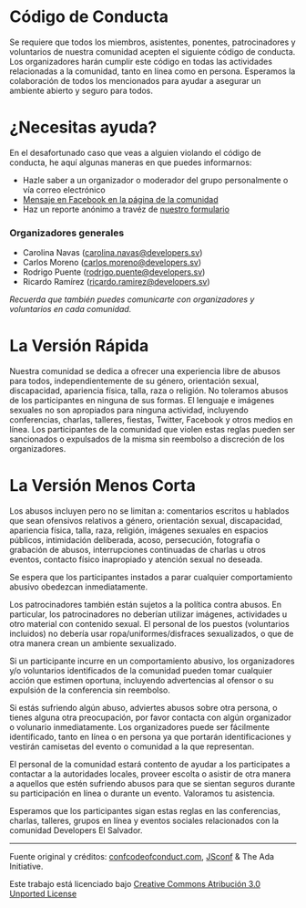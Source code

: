 # Código de Conducta

Se requiere que todos los miembros, asistentes, ponentes, patrocinadores y voluntarios de nuestra comunidad acepten el siguiente código de conducta. Los organizadores harán cumplir este código en todas las actividades relacionadas a la comunidad, tanto en línea como en persona. Esperamos la colaboración de todos los mencionados para ayudar a asegurar un ambiente abierto y seguro para todos.

# ¿Necesitas ayuda?

En el desafortunado caso que veas a alguien violando el código de conducta, he aquí algunas maneras en que puedes informarnos:

* Hazle saber a un organizador o moderador del grupo personalmente o vía correo electrónico
* [Mensaje en Facebook en la página de la comunidad](https://www.facebook.com/developers.sv/)
* Haz un reporte anónimo a travéz de [nuestro formulario](https://docs.google.com/forms/d/e/1FAIpQLSfoHa0ipvpopFysIM4JbUyJ43xZgb3KaF6fObC7NbqpJ7HT2A/viewform)

### Organizadores generales

* Carolina Navas ([carolina.navas@developers.sv](mailto:carolina.navas@developers.sv))
* Carlos Moreno ([carlos.moreno@developers.sv](mailto:carlos.moreno@developers.sv))
* Rodrigo Puente ([rodrigo.puente@developers.sv](mailto:rodrigo.puente@developers.sv))
* Ricardo Ramírez ([ricardo.ramirez@developers.sv](mailto:ricardo.ramirez@developers.sv))

_Recuerda que también puedes comunicarte con organizadores y voluntarios en cada comunidad._

# La Versión Rápida

Nuestra comunidad se dedica a ofrecer una experiencia libre de abusos para todos, independientemente de su género, orientación sexual, discapacidad, apariencia física, talla, raza o religión. No toleramos abusos de los participantes en ninguna de sus formas. El lenguaje e imágenes sexuales no son apropiados para ninguna actividad, incluyendo conferencias, charlas, talleres, fiestas, Twitter, Facebook y otros medios en línea. Los participantes de la comunidad que violen estas reglas pueden ser sancionados o expulsados de la misma sin reembolso a discreción de los organizadores.

# La Versión Menos Corta

Los abusos incluyen pero no se limitan a: comentarios escritos u hablados que sean ofensivos relativos a género, orientación sexual, discapacidad, apariencia física, talla, raza, religión, imágenes sexuales en espacios públicos, intimidación deliberada, acoso, persecución, fotografía o grabación de abusos, interrupciones continuadas de charlas u otros eventos, contacto físico inapropiado y atención sexual no deseada.

Se espera que los participantes instados a parar cualquier comportamiento abusivo obedezcan inmediatamente.

Los patrocinadores también están sujetos a la política contra abusos. En particular, los patrocinadores no deberían utilizar imágenes, actividades u otro material con contenido sexual. El personal de los puestos (voluntarios incluidos) no debería usar ropa/uniformes/disfraces sexualizados, o que de otra manera crean un ambiente sexualizado.

Si un participante incurre en un comportamiento abusivo, los organizadores y/o voluntarios identificados de la comunidad pueden tomar cualquier acción que estimen oportuna, incluyendo advertencias al ofensor o su expulsión de la conferencia sin reembolso.

Si estás sufriendo algún abuso, adviertes abusos sobre otra persona, o tienes alguna otra preocupación, por favor contacta con algún organizador o volunario inmediatamente. Los organizadores puede ser fácilmente identificado, tanto en línea o en persona ya que portarán identificaciones y vestirán camisetas del evento o comunidad a la que representan.

El personal de la comunidad estará contento de ayudar a los participates a contactar a la autoridades locales, proveer escolta o asistir de otra manera a aquellos que estén sufriendo abusos para que se sientan seguros durante su participación en línea o durante un evento. Valoramos tu asistencia.

Esperamos que los participantes sigan estas reglas en las conferencias, charlas, talleres, grupos en línea y eventos sociales relacionados con la comunidad Developers El Salvador.

---

Fuente original y créditos: [confcodeofconduct.com](http://confcodeofconduct.com/), [JSconf](http://jsconf.com/codeofconduct.html) & The Ada Initiative.

Este trabajo está licenciado bajo [Creative Commons Atribución 3.0 Unported License](https://creativecommons.org/licenses/by/3.0/deed.es)
